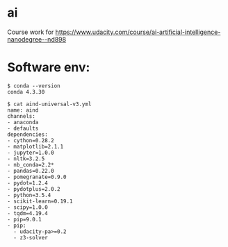 # ai
Course work for https://www.udacity.com/course/ai-artificial-intelligence-nanodegree--nd898

# Software env:

```
$ conda --version
conda 4.3.30

$ cat aind-universal-v3.yml
name: aind
channels:
- anaconda
- defaults
dependencies:
- cython=0.28.2
- matplotlib=2.1.1
- jupyter=1.0.0
- nltk=3.2.5
- nb_conda=2.2*
- pandas=0.22.0
- pomegranate=0.9.0
- pydot=1.2.4
- pydotplus=2.0.2
- python=3.5.4
- scikit-learn=0.19.1
- scipy=1.0.0
- tqdm=4.19.4
- pip=9.0.1
- pip:
  - udacity-pa>=0.2
  - z3-solver
  
```
